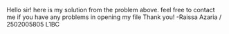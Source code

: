 Hello sir! here is my solution from the problem above. 
feel free to contact me if you have any problems in opening my file
Thank you! 
-Raissa Azaria / 2502005805 L1BC
